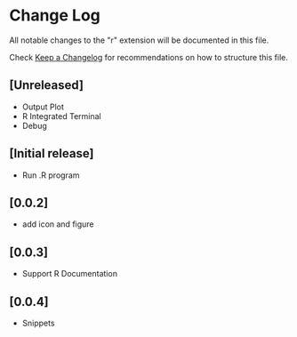 # Change Log
All notable changes to the "r" extension will be documented in this file.

Check [Keep a Changelog](http://keepachangelog.com/) for recommendations on how to structure this file.

## [Unreleased]
* Output Plot
* R Integrated Terminal
* Debug

## [Initial release]
* Run .R program

## [0.0.2]
* add icon and figure

## [0.0.3]
* Support R Documentation

## [0.0.4]
* Snippets